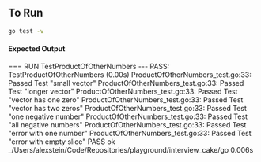 ## To Run
```bash
go test -v
```

#### Expected Output
=== RUN   TestProductOfOtherNumbers
--- PASS: TestProductOfOtherNumbers (0.00s)
	ProductOfOtherNumbers_test.go:33: Passed Test "small vector"
	ProductOfOtherNumbers_test.go:33: Passed Test "longer vector"
	ProductOfOtherNumbers_test.go:33: Passed Test "vector has one zero"
	ProductOfOtherNumbers_test.go:33: Passed Test "vector has two zeros"
	ProductOfOtherNumbers_test.go:33: Passed Test "one negative number"
	ProductOfOtherNumbers_test.go:33: Passed Test "all negative numbers"
	ProductOfOtherNumbers_test.go:33: Passed Test "error with one number"
	ProductOfOtherNumbers_test.go:33: Passed Test "error with empty slice"
PASS
ok  	_/Users/alexstein/Code/Repositories/playground/interview_cake/go	0.006s

